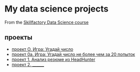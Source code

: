 # My data science projects
From the [Skillfactory Data Science course](https://lms.skillfactory.ru/courses/course-v1:SkillFactory+DST-3.0+28FEB2021) 

## проекты

* [проект О. Игра: Угадай число](https://github.com/Aemikh/ae_data_science/tree/main/project_0)
* [проект 0a. Игра: Угадай число не более чем за 20 попыток](https://github.com/Aemikh/ae_data_science/tree/main/project_0a)
* [проект 1. Анализ резюме из HeadHunter](https://github.com/Aemikh/ae_data_science/tree/main/Project_1)
* [проект 2. ______](___nnn_)

